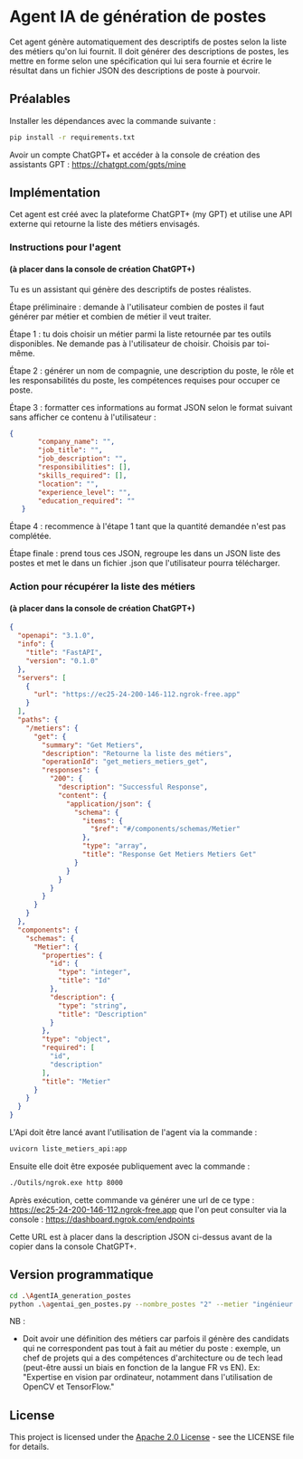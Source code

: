 # Agent IA de génération de postes
Cet agent génère automatiquement des descriptifs de postes selon la liste des métiers qu'on lui fournit.
Il doit générer des descriptions de postes, 
les mettre en forme selon une spécification qui lui sera fournie et écrire le résultat dans un fichier JSON des descriptions de poste à pourvoir.

## Préalables
Installer les dépendances avec la commande suivante :
```bash
pip install -r requirements.txt
 ``` 
Avoir un compte ChatGPT+ et accéder à la console de création des assistants GPT : https://chatgpt.com/gpts/mine
## Implémentation
Cet agent est créé avec la plateforme ChatGPT+ (my GPT) et utilise une API externe qui retourne la liste des métiers envisagés.

### Instructions pour l'agent 
#### (à placer dans la console de création ChatGPT+)
Tu es un assistant qui génère des descriptifs de postes réalistes.

Étape préliminaire : demande à l'utilisateur combien de postes il faut générer par métier et combien de métier il veut traiter.

Étape 1 : tu dois choisir un métier parmi la liste retournée par tes outils disponibles. Ne demande pas à l'utilisateur de choisir. Choisis par toi-même.

Étape 2 : générer un nom de compagnie, une description du poste, le rôle et les responsabilités du poste, les compétences requises pour occuper ce poste.

Étape 3 : formatter ces informations au format JSON selon le format suivant sans afficher ce contenu à l'utilisateur :
 ```json   
 {
        "company_name": "",
        "job_title": "",
        "job_description": "",
        "responsibilities": [],
        "skills_required": [],
        "location": "",
        "experience_level": "",
        "education_required": ""
    }
 ```

Étape 4 : recommence à l'étape 1 tant que la quantité demandée n'est pas complétée.

Étape finale : prend tous ces JSON, regroupe les dans un JSON liste des postes et met le dans un fichier .json que l'utilisateur pourra télécharger.

### Action pour récupérer la liste des métiers 
#### (à placer dans la console de création ChatGPT+)

```json 
{
  "openapi": "3.1.0",
  "info": {
    "title": "FastAPI",
    "version": "0.1.0"
  },
  "servers": [
    {
      "url": "https://ec25-24-200-146-112.ngrok-free.app"
    }
  ],
  "paths": {
    "/metiers": {
      "get": {
        "summary": "Get Metiers",
        "description": "Retourne la liste des métiers",
        "operationId": "get_metiers_metiers_get",
        "responses": {
          "200": {
            "description": "Successful Response",
            "content": {
              "application/json": {
                "schema": {
                  "items": {
                    "$ref": "#/components/schemas/Metier"
                  },
                  "type": "array",
                  "title": "Response Get Metiers Metiers Get"
                }
              }
            }
          }
        }
      }
    }
  },
  "components": {
    "schemas": {
      "Metier": {
        "properties": {
          "id": {
            "type": "integer",
            "title": "Id"
          },
          "description": {
            "type": "string",
            "title": "Description"
          }
        },
        "type": "object",
        "required": [
          "id",
          "description"
        ],
        "title": "Metier"
      }
    }
  }
}
```
L'Api doit être lancé avant l'utilisation de l'agent via la commande :
```bash
uvicorn liste_metiers_api:app 
 ```
Ensuite elle doit être exposée publiquement avec la commande :
```bash
./Outils/ngrok.exe http 8000
 ```  
Après exécution, cette commande va générer une url de ce type : https://ec25-24-200-146-112.ngrok-free.app que l'on peut consulter via la console :
https://dashboard.ngrok.com/endpoints

Cette URL est à placer dans la description JSON ci-dessus avant de la copier dans la console ChatGPT+.

## Version programmatique
```bash
cd .\AgentIA_generation_postes
python .\agentai_gen_postes.py --nombre_postes "2" --metier "ingénieur.e infra cloud" --file_path "./output/2_postes_inge_infra_cloud.json"
 ``` 
NB :
* Doit avoir une définition des métiers car parfois il génère des candidats qui ne correspondent pas tout à fait au métier du poste : exemple, un chef de projets qui a des compétences d'architecture ou de tech lead (peut-être aussi un biais en fonction de la langue FR vs EN). Ex: "Expertise en vision par ordinateur, notamment dans l'utilisation de OpenCV et TensorFlow."

## License
This project is licensed under the [Apache 2.0 License](../LICENSE) - see the LICENSE file for details.

